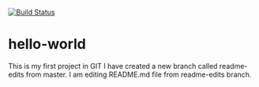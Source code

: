 [![Build Status](https://dev.azure.com/basu09080642/Test_Basu/_apis/build/status/basu0908.hello-world?branchName=master)](https://dev.azure.com/basu09080642/Test_Basu/_build/latest?definitionId=1&branchName=master)
# hello-world
This is my first project in GIT
I have created a new branch called readme-edits from master.
I am editing README.md file from readme-edits branch.

